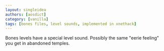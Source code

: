 ```yaml
---
layout: singleidea
authors: [aosdict]
category: [vanilla]
tags: [bones files, level sounds, implemented in xnethack]
---
```

Bones levels have a special level sound. Possibly the same "eerie feeling" you get in abandoned temples.
